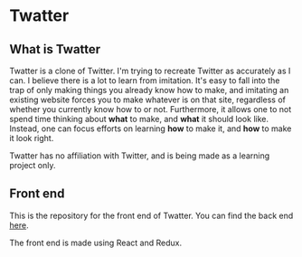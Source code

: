 # Twatter

## What is Twatter

Twatter is a clone of Twitter. I'm trying to recreate Twitter as accurately as I can. I believe there is a lot to learn from imitation. It's easy to fall into the trap of only making things you already know how to make, and imitating an existing website forces you to make whatever is on that site, regardless of whether you currently know how to or not. Furthermore, it allows one to not spend time thinking about **what** to make, and **what** it should look like. Instead, one can focus efforts on learning **how** to make it, and **how** to make it look right.

Twatter has no affiliation with Twitter, and is being made as a learning project only.

## Front end

This is the repository for the front end of Twatter. You can find the back end [here](https://github.com/ekerik220/twitter-clone-backend).

The front end is made using React and Redux.
